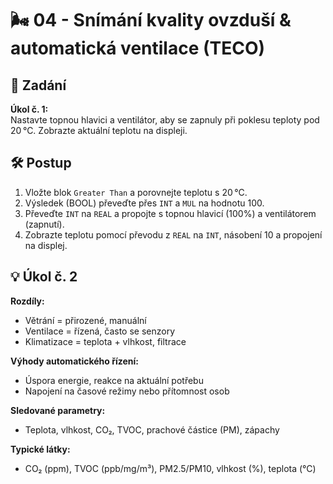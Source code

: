 
# 🌬️ 04 - Snímání kvality ovzduší & automatická ventilace (TECO)

## 🎯 Zadání

**Úkol č. 1:**  
Nastavte topnou hlavici a ventilátor, aby se zapnuly při poklesu teploty pod 20 °C. Zobrazte aktuální teplotu na displeji.

## 🛠️ Postup

1. Vložte blok `Greater Than` a porovnejte teplotu s 20 °C.
2. Výsledek (BOOL) převeďte přes `INT` a `MUL` na hodnotu 100.
3. Převeďte `INT` na `REAL` a propojte s topnou hlavicí (100%) a ventilátorem (zapnutí).
4. Zobrazte teplotu pomocí převodu z `REAL` na `INT`, násobení 10 a propojení na displej.

## 💡 Úkol č. 2

**Rozdíly:**
- Větrání = přirozené, manuální
- Ventilace = řízená, často se senzory
- Klimatizace = teplota + vlhkost, filtrace

**Výhody automatického řízení:**
- Úspora energie, reakce na aktuální potřebu
- Napojení na časové režimy nebo přítomnost osob

**Sledované parametry:**
- Teplota, vlhkost, CO₂, TVOC, prachové částice (PM), zápachy

**Typické látky:**
- CO₂ (ppm), TVOC (ppb/mg/m³), PM2.5/PM10, vlhkost (%), teplota (°C)
    